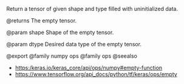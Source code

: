 Return a tensor of given shape and type filled with uninitialized data.

@returns
    The empty tensor.

@param shape
Shape of the empty tensor.

@param dtype
Desired data type of the empty tensor.

@export
@family numpy ops
@family ops
@seealso
+ <https:/keras.io/keras_core/api/ops/numpy#empty-function>
+ <https://www.tensorflow.org/api_docs/python/tf/keras/ops/empty>
